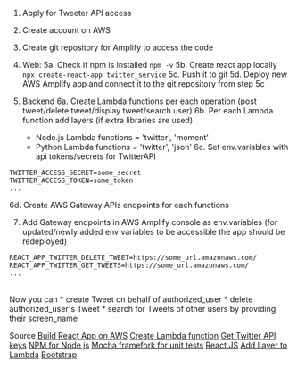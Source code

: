 1. Apply for Tweeter API access
2. Create account on AWS
4. Create git repository for Amplify to access the code
5. Web:
5a. Check if npm is installed
`npm -v`
5b. Create react app locally
`npx create-react-app twitter_service`
5c. Push it to git
5d. Deploy new AWS Amplify app and connect it to the git repository from step 5c

6. Backend
6a. Create Lambda functions per each operation (post tweet/delete tweet/display tweet/search user)
6b. Per each Lambda function add layers (if extra libraries are used)
    * Node.js Lambda functions = 'twitter', 'moment'
    * Python Lambda functions = 'twitter', 'json'
6c. Set env.variables with api tokens/secrets for TwitterAPI
```
TWITTER_ACCESS_SECRET=some_secret
TWITTER_ACCESS_TOKEN=some_token
...
```
6d. Create AWS Gateway APIs endpoints for each functions

7. Add Gateway endpoints in AWS Amplify console as env.variables (for updated/newly added env variables to be accessible the app should be redeployed)
```
REACT_APP_TWITTER_DELETE_TWEET=https://some_url.amazonaws.com/
REACT_APP_TWITTER_GET_TWEETS=https://some_url.amazonaws.com/
...
```
<br />
Now you can
* create Tweet on behalf of authorized_user
* delete authorized_user's Tweet
* search for Tweets of other users by providing their screen_name

Source
[Build React App on AWS](https://aws.amazon.com/getting-started/hands-on/build-react-app-amplify-graphql/module-one/?e=gs2020&p=build-a-react-app-intro)
[Create Lambda function](https://aws.amazon.com/getting-started/hands-on/build-web-app-s3-lambda-api-gateway-dynamodb/module-two/)
[Get Twitter API keys](https://developer.twitter.com/en/docs/twitter-ads-api/getting-started)
[NPM for Node js](https://www.npmjs.com/)
[Mocha framefork for unit tests](https://mochajs.org/)
[React JS](https://reactjs.org/tutorial/tutorial.html)
[Add Layer to Lambda](https://medium.com/appgambit/part-1-getting-started-with-aws-lambda-layers-1677a6b006)
[Bootstrap](https://getbootstrap.com/)
